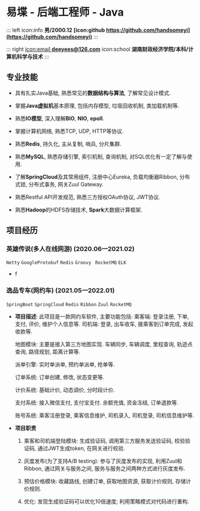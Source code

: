 # 易堞 - 后端工程师 - Java

::: left
icon:info **男/2000.12**
**[icon:github https://github.com/handsomeyi](https://github.com/handsomeyi)**
:::

::: right
[icon:email ](mailto:deeyees@126.com)**<deeyees@126.com>**
icon:school **湖南财政经济学院/本科/计算机科学与技术**
:::

## 专业技能

*   具有扎实Java基础, 熟悉常见的**数据结构与算法**, 了解常见设计模式.

*   掌握**Java虚拟机**基本原理, 包括内存模型, 垃圾回收机制, 类加载机制等.

*   熟悉**IO模型**, 深入理解**BIO**, **NIO**, **epoll**.

*   掌握计算机网络, 熟悉TCP, UDP, HTTP等协议.

*   熟悉**Redis**, 持久化, 主从复制, 哨兵, 分片集群.

*   熟悉**MySQL**, 熟悉存储引擎, 索引机制, 查询机制, 对SQL优化有一定了解与使用.

*   了解**SpringCloud**及其常用组件, 注册中心Eureka, 负载均衡器Ribbon, 分布式锁, 分布式事务, 网关Zuul Gateway.

*   熟悉Restful API开发规范, 熟悉三方授权OAuth协议, JWT协议.

*   熟悉**Hadoop**的HDFS存储技术, **Spark**大数据计算框架.

## 项目经历

### 英雄传说(多人在线网游)                                                                          (2020.06一2021.02)

`Netty` `GoogleProtobuf` `Redis` `Groovy ` `RocketMQ` `ELK`

- f


### 逸品专车(网约车)                                                                                     (2021.05一2022.01)

`SpringBoot` `SpringCloud` `Redis` `Ribbon` `Zuul` `RocketMQ`

*   **项目描述**: 此项目是一款网约车软件, 主要功能包括:  乘客端: 登录注册, 下单, 支付, 评价, 维护个人信息等.  司机端: 登录, 出车收车, 接乘客到订单完成, 发起收款等.

    地图模块: 主要是接入第三方地图实现. 车辆同步, 车辆调度, 里程查询, 轨迹点查询, 路径规划, 距离计算等.

    派单引擎: 实时单派单, 预约单派单, 抢单等.

    订单系统: 订单创建, 修改, 状态变更等.

    计价系统: 基础计价, 动态调价, 分时段计价.

    支付系统: 接入微信支付, 支付宝支付. 余额充值, 资金冻结, 订单退款等.

    账号系统: 乘客注册登录, 乘客信息维护, 司机录入, 司机登录, 司机信息维护等.

*   **项目职责**

    1.  乘客和司机端登陆模块: 生成验证码, 调用第三方服务发送验证码, 校验验证码, 通过JWT生成token, 在网关进行校验.

    2.  灰度发布(为了支持A/B testing): 参与了灰度发布的实现, 利用Zuul和Ribbon, 通过网关与服务之间, 服务与服务之间两种方式进行灰度发布.

    3.  预估价格模块: 收藏路线, 创建订单, 获取地图资源, 获取计价规则, 存储计价规则.

    4.  优化: 发现生成验证码可以优化10倍速度; 利用策略模式对代码进行重构.

###
